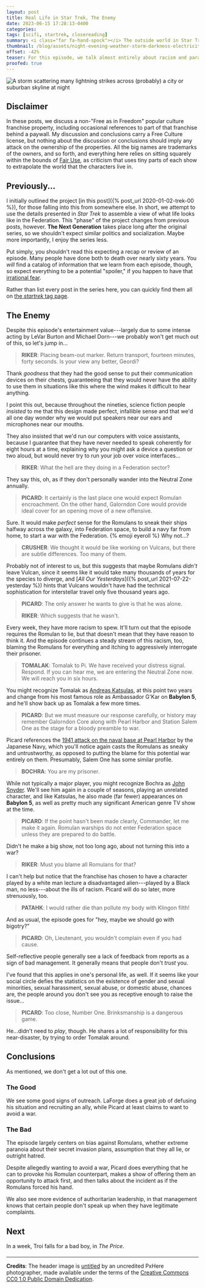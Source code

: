 ```yaml
---
layout: post
title: Real Life in Star Trek, The Enemy
date: 2023-06-15 17:28:13-0400
categories:
tags: [scifi, startrek, closereading]
summary: <i class="far fa-hand-spock"></i> The outside world in Star Trek
thumbnail: /blog/assets/night-evening-weather-storm-darkness-electricity-1356023-pxhere.com.png
offset: -42%
teaser: For this episode, we talk almost entirely about racism and paranoia, but also some leadership red flags.
proofed: true
---
```


![A storm scattering many lightning strikes across (probably) a city or suburban skyline at night](/blog/assets/night-evening-weather-storm-darkness-electricity-1356023-pxhere.com.png "I won't even bring up the Velma-can't-see-without-her-glasses vibe, to this episode...")

## Disclaimer

In these posts, we discuss a non-"Free as in Freedom" popular culture franchise property, including occasional references to part of that franchise behind a paywall.  My discussion and conclusions carry a Free Culture license, but nothing about the discussion or conclusions should imply any attack on the ownership of the properties.  All the big names are trademarks of the owners, and so forth, and everything here relies on sitting squarely within the bounds of [Fair Use](https://en.wikipedia.org/wiki/Fair_use), as criticism that uses tiny parts of each show to extrapolate the world that the characters live in.

## Previously...

I initially outlined the project [in this post]({% post_url 2020-01-02-trek-00 %}), for those falling into this from somewhere else.  In short, we attempt to use the details presented in *Star Trek* to assemble a view of what life looks like in the Federation.  This "phase" of the project changes from previous posts, however.  **The Next Generation** takes place long after the original series, so we shouldn't expect similar politics and socialization.  Maybe more importantly, I enjoy the series less.

Put simply, you shouldn't read this expecting a recap or review of an episode.  Many people have done both to death over nearly sixty years.  You *will* find a catalog of information that we learn from each episode, though, so expect everything to be a potential "spoiler," if you happen to have that [irrational fear](https://www.theguardian.com/books/booksblog/2011/aug/17/spoilers-enhance-enjoyment-psychologists).

Rather than list every post in the series here, you can quickly find them all on [the *startrek* tag page](/blog/tag/startrek/).

## The Enemy

Despite this episode's entertainment value---largely due to some intense acting by LeVar Burton and Michael Dorn---we probably won't get much out of this, so let's jump in...

 > **RIKER**: Placing beam-out marker. Return transport, fourteen minutes, forty seconds. Is your view any better, Geordi?

Thank *goodness* that they had the good sense to put their communication devices on their chests, guaranteeing that they would never have the ability to use them in situations like this where the wind makes it difficult to hear anything.

I point this out, because throughout the nineties, science fiction people *insisted* to me that this design made perfect, infallible sense and that we'd all one day wonder why we would put speakers near our ears and microphones near our mouths.

They also insisted that we'd run our computers with voice assistants, because I guarantee that they have never needed to speak coherently for eight hours at a time, explaining why you might ask a device a question or two aloud, but would never try to run your job over voice interfaces...

 > **RIKER**: What the hell are they doing in a Federation sector?

They say this, oh, as if they don't personally wander into the Neutral Zone annually.

 > **PICARD**: It certainly is the last place one would expect Romulan encroachment. On the other hand, Galorndon Core would provide ideal cover for an opening move of a new offensive.

Sure.  It would make *perfect* sense for the Romulans to sneak their ships halfway across the galaxy, into Federation space, to build a navy far from home, to start a war with the Federation. {% emoji eyeroll %} Why not...?

 > **CRUSHER**: We thought it would be like working on Vulcans, but there are subtle differences. Too many of them.

Probably not of interest to us, but this suggests that maybe Romulans *didn't* leave Vulcan, since it seems like it would take many thousands of years for the species to diverge, and [*All Our Yesterdays*]({% post_url 2021-07-22-yesterday %}) hints that Vulcans wouldn't have had the technical sophistication for interstellar travel only five thousand years ago.

 > **PICARD**: The only answer he wants to give is that he was alone.
 >
 > **RIKER**: Which suggests that he wasn't.

Every week, they have more racism to spew.  It'll turn out that the episode requires the Romulan to lie, but that doesn't mean that they have reason to think it.  And the episode continues a steady stream of this racism, too, blaming the Romulans for everything and itching to aggressively interrogate their prisoner.

 > **TOMALAK**: Tomalak to Pi. We have received your distress signal. Respond. If you can hear me, we are entering the Neutral Zone now. We will reach you in six hours.

You might recognize Tomalak as [Andreas Katsulas](https://en.wikipedia.org/wiki/Andreas_Katsulas), at this point two years and change from his most famous role as Ambassador G'Kar on **Babylon 5**, and he'll show back up as Tomalak a few more times.

 > **PICARD**: But we must measure our response carefully, or history may remember Galorndon Core along with Pearl Harbor and Station Salem One as the stage for a bloody preamble to war.

Picard references the [1941 attack on the naval base at Pearl Harbor](https://en.wikipedia.org/wiki/Attack_on_Pearl_Harbor) by the Japanese Navy, which you'll notice again casts the Romulans as sneaky and untrustworthy, as opposed to putting the blame for this potential war entirely on them.  Presumably, Salem One has some similar profile.

 > **BOCHRA**: You are my prisoner.

While not typically a major player, you might recognize Bochra as [John Snyder](https://en.wikipedia.org/wiki/John_Snyder_%28actor%29).  We'll see him again in a couple of seasons, playing an unrelated character, and like Katsulas, he also made (far fewer) appearances on **Babylon 5**, as well as pretty much any significant American genre TV show at the time.

 > **PICARD**: If the point hasn't been made clearly, Commander, let me make it again. Romulan warships do not enter Federation space unless they are prepared to do battle.

Didn't he make a big show, not too long ago, about not turning this into a war?

 > **RIKER**: Must you blame all Romulans for that?

I can't help but notice that the franchise has chosen to have a character played by a white man lecture a disadvantaged alien---played by a Black man, no less---about the ills of racism.  Picard will do so later, more strenuously, too.

 > **PATAHK**: I would rather die than pollute my body with Klingon filth!

And as usual, the episode goes for "hey, maybe we should go with bigotry?"

 > **PICARD**: Oh, Lieutenant, you wouldn't complain even if you had cause.

Self-reflective people generally see a lack of feedback from reports as a sign of bad management.  It generally means that people don't *trust* you.

I've found that this applies in one's personal life, as well.  If it seems like your social circle defies the statistics on the existence of gender and sexual minorities, sexual harassment, sexual abuse, or domestic abuse, chances are, the people around you don't see you as receptive enough to raise the issue...

 > **PICARD**: Too close, Number One. Brinksmanship is a dangerous game.

He...didn't need to *play*, though.  He shares a lot of responsibility for this near-disaster, by trying to order Tomalak around.

## Conclusions

As mentioned, we don't get a lot out of this one.

### The Good

We see some good signs of outreach.  LaForge does a great job of defusing his situation and recruiting an ally, while Picard at least claims to want to avoid a war.

### The Bad

The episode largely centers on bias against Romulans, whether extreme paranoia about their secret invasion plans, assumption that they all lie, or outright hatred.

Despite allegedly wanting to avoid a war, Picard does everything that he can to provoke his Romulan counterpart, makes a show of offering them an opportunity to attack first, and then talks about the incident as if the Romulans forced his hand.

We also see more evidence of authoritarian leadership, in that management knows that certain people don't speak up when they have legitimate complaints.

## Next

In a week, Troi falls for a bad boy, in *The Price*.

#### <i class="far fa-hand-spock"></i>

* * *

**Credits**: The header image is [untitled](https://pxhere.com/en/photo/1356023) by an uncredited PxHere photographer, made available under the terms of the [Creative Commons CC0 1.0 Public Domain Dedication](https://creativecommons.org/publicdomain/zero/1.0/).
